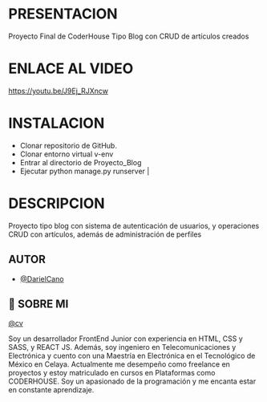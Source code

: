 # PRESENTACION

Proyecto Final de CoderHouse
Tipo Blog con CRUD de artículos creados

# ENLACE AL VIDEO
https://youtu.be/J9Ej_RJXncw

# INSTALACION
- Clonar repositorio de GitHub.
- Clonar entorno virtual v-env
- Entrar al directorio de Proyecto_Blog
- Ejecutar python manage.py runserver
                  |

# DESCRIPCION
Proyecto tipo blog con sistema de autenticación de usuarios, y operaciones CRUD con artículos, además de administración de perfiles

## AUTOR

- [@DarielCano](https://www.github.com/DarieCano)

## 🚀 SOBRE MI

[@cv](https://drive.google.com/file/d/1tTkd27bLXFh6M9vCI3uco_lMszwkZcl6/view?usp=share_link)

Soy un desarrollador FrontEnd Junior con experiencia en HTML, CSS y SASS, y REACT JS. Además, soy ingeniero en Telecomunicaciones y Electrónica y cuento con una Maestría en Electrónica en el Tecnológico de México en Celaya. Actualmente me desempeño como freelance en proyectos y estoy matriculado en cursos en Plataformas como CODERHOUSE. Soy un apasionado de la programación y me encanta estar en constante aprendizaje.
